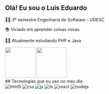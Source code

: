 ## Olá! Eu sou o Luis Eduardo
<p>👨‍🎓 3º semestre Engenharia de Software - UDESC</p>
<p>📚 Viciado em aprender coisas novas</p>
<p>👨‍💻 Atualmente estudando PHP e Java</p>
<div>
  <img width="100px" heitgh="100px" src="https://cdn.jsdelivr.net/gh/devicons/devicon/icons/php/php-original.svg" />
  <img width="100px" heitgh="100px" src="https://cdn.jsdelivr.net/gh/devicons/devicon/icons/java/java-original-wordmark.svg" />
</div>
## Tecnologias que eu uso no meu dia

<div style="display: inline_block">
  <img align="center" alt="html5" src="https://img.shields.io/badge/HTML5-E34F26?style=for-the-badge&logo=html5&logoColor=white" />
  <img align="center" alt="css" src="https://img.shields.io/badge/CSS3-1572B6?style=for-the-badge&logo=css3&logoColor=white" />
  <img align="center" alt="js" src="https://img.shields.io/badge/JavaScript-F7DF1E?style=for-the-badge&logo=javascript&logoColor=black" />
  <img align="center" alt="ts" src="https://img.shields.io/badge/TypeScript-007ACC?style=for-the-badge&logo=typescript&logoColor=white" />
  <img align="center" alt="react" src="https://img.shields.io/badge/React-20232A?style=for-the-badge&logo=react&logoColor=61DAFB" />
  <img align="center" alt="nodejs" src="https://img.shields.io/badge/Node.js-43853D?style=for-the-badge&logo=node.js&logoColor=white" />
  
 
  

          
          
</div><br/>

